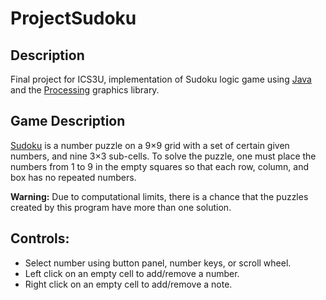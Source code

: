 # ProjectSudoku
## Description
Final project for ICS3U, implementation of Sudoku logic game using [Java](https://java.com/en/) and the [Processing](https://processing.org/) graphics library.

## Game Description
[Sudoku](https://en.wikipedia.org/wiki/Sudoku) is a number puzzle on a 9×9 grid with a set of certain given numbers, and nine 3×3 sub-cells.
To solve the puzzle, one must place the numbers from 1 to 9 in the empty squares so that each row, column, and box has no repeated numbers.  

__Warning:__ Due to computational limits, there is a chance that the puzzles created by this program have more than one solution.

## Controls:
- Select number using button panel, number keys, or scroll wheel.  
- Left click on an empty cell to add/remove a number.  
- Right click on an empty cell to add/remove a note.  
